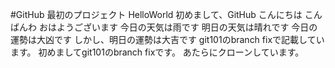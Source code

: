 #GitHub 最初のプロジェクト
 HelloWorld
 初めまして、GitHub
 こんにちは
 こんばんわ
 おはようございます
 今日の天気は雨です
 明日の天気は晴れです
 今日の運勢は大凶です
 しかし、明日の運勢は大吉です
 git101のbranch fixで記載しています。
 初めましてgit101のbranch fixです。
 あたらにクローンしています。
